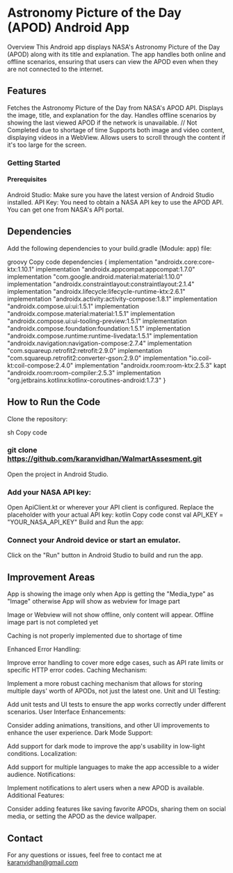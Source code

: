 # Astronomy Picture of the Day (APOD) Android App
Overview
This Android app displays NASA's Astronomy Picture of the Day (APOD) along with its title and explanation. The app handles both online and offline scenarios, ensuring that users can view the APOD even when they are not connected to the internet.

## Features
Fetches the Astronomy Picture of the Day from NASA's APOD API.
Displays the image, title, and explanation for the day.
Handles offline scenarios by showing the last viewed APOD if the network is unavailable. // Not Completed due to shortage of time
Supports both image and video content, displaying videos in a WebView.
Allows users to scroll through the content if it's too large for the screen.

### Getting Started
#### Prerequisites
Android Studio: Make sure you have the latest version of Android Studio installed.
API Key: You need to obtain a NASA API key to use the APOD API. You can get one from NASA's API portal.

## Dependencies
Add the following dependencies to your build.gradle (Module: app) file:

groovy
Copy code
dependencies {
    implementation "androidx.core:core-ktx:1.10.1"
    implementation "androidx.appcompat:appcompat:1.7.0"
    implementation "com.google.android.material:material:1.10.0"
    implementation "androidx.constraintlayout:constraintlayout:2.1.4"
    implementation "androidx.lifecycle:lifecycle-runtime-ktx:2.6.1"
    implementation "androidx.activity:activity-compose:1.8.1"
    implementation "androidx.compose.ui:ui:1.5.1"
    implementation "androidx.compose.material:material:1.5.1"
    implementation "androidx.compose.ui:ui-tooling-preview:1.5.1"
    implementation "androidx.compose.foundation:foundation:1.5.1"
    implementation "androidx.compose.runtime:runtime-livedata:1.5.1"
    implementation "androidx.navigation:navigation-compose:2.7.4"
    implementation "com.squareup.retrofit2:retrofit:2.9.0"
    implementation "com.squareup.retrofit2:converter-gson:2.9.0"
    implementation "io.coil-kt:coil-compose:2.4.0"
    implementation "androidx.room:room-ktx:2.5.3"
    kapt "androidx.room:room-compiler:2.5.3"
    implementation "org.jetbrains.kotlinx:kotlinx-coroutines-android:1.7.3"
}

## How to Run the Code
Clone the repository:

sh
Copy code
### git clone https://github.com/karanvidhan/WalmartAssesment.git
Open the project in Android Studio.

### Add your NASA API key:

Open ApiClient.kt or wherever your API client is configured.
Replace the placeholder with your actual API key:
kotlin
Copy code
const val API_KEY = "YOUR_NASA_API_KEY"
Build and Run the app:

### Connect your Android device or start an emulator.
Click on the "Run" button in Android Studio to build and run the app.

## Improvement Areas

App is showing the image only when App is getting the "Media_type" as "Image" otherwise App will show as webview for Image part

Image or Webview will not show offline, only content will appear. Offline image part is not completed yet

Caching is not properly implemented due to shortage of time

Enhanced Error Handling:

Improve error handling to cover more edge cases, such as API rate limits or specific HTTP error codes.
Caching Mechanism:

Implement a more robust caching mechanism that allows for storing multiple days' worth of APODs, not just the latest one.
Unit and UI Testing:

Add unit tests and UI tests to ensure the app works correctly under different scenarios.
User Interface Enhancements:

Consider adding animations, transitions, and other UI improvements to enhance the user experience.
Dark Mode Support:

Add support for dark mode to improve the app's usability in low-light conditions.
Localization:

Add support for multiple languages to make the app accessible to a wider audience.
Notifications:

Implement notifications to alert users when a new APOD is available.
Additional Features:

Consider adding features like saving favorite APODs, sharing them on social media, or setting the APOD as the device wallpaper.

## Contact
For any questions or issues, feel free to contact me at karanvidhan@gmail.com


